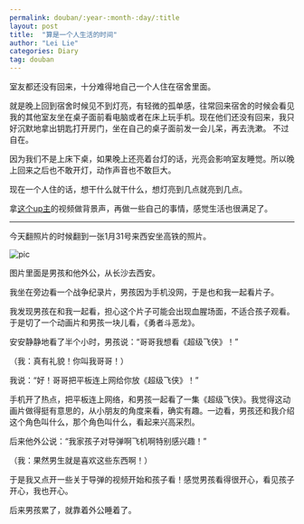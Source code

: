 ```yaml
---
permalink: douban/:year-:month-:day/:title
layout: post
title:  "算是一个人生活的时间"
author: "Lei Lie"
categories: Diary
tag: douban
---
```


室友都还没有回来，十分难得地自己一个人住在宿舍里面。

就是晚上回到宿舍时候见不到灯亮，有轻微的孤单感，往常回来宿舍的时候会看见我的其他室友坐在桌子面前看电脑或者在床上玩手机。现在他们还没有回来，我只好沉默地拿出钥匙打开房门，坐在自己的桌子面前发一会儿呆，再去洗漱。
不过自在。

因为我们不是上床下桌，如果晚上还亮着台灯的话，光亮会影响室友睡觉。所以晚上回来之后也不敢开灯，动作声音也不敢巨大。

现在一个人住的话，想干什么就干什么，想灯亮到几点就亮到几点。

拿[这个up主](https://space.bilibili.com/297059545/?spm_id_from=333.999.0.0)的视频做背景声，再做一些自己的事情，感觉生活也很满足了。

---

今天翻照片的时候翻到一张1月31号来西安坐高铁的照片。 

![pic](../../images/img-2023-02-06/1.webp)

图片里面是男孩和他外公，从长沙去西安。

我坐在旁边看一个战争纪录片，男孩因为手机没网，于是也和我一起看片子。

我发现男孩在和我一起看，担心这个片子可能会出现血腥场面，不适合孩子观看。于是切了一个动画片和男孩一块儿看，《勇者斗恶龙》。

安安静静地看了半个小时，男孩说：“哥哥我想看《超级飞侠》！”

（我：真有礼貌！你叫我哥哥！）

我说：“好！哥哥把平板连上网给你放《超级飞侠》！”

手机开了热点，把平板连上网络，和男孩一起看了一集《超级飞侠》。我觉得这动画片做得挺有意思的，从小朋友的角度来看，确实有趣。一边看，男孩还和我介绍这个角色叫什么，那个角色叫什么，看起来兴高采烈。

后来他外公说：“我家孩子对导弹啊飞机啊特别感兴趣！”

（我：果然男生就是喜欢这些东西啊！）

于是我又点开一些关于导弹的视频开始和孩子看！感觉男孩看得很开心，看见孩子开心，我也开心。

后来男孩累了，就靠着外公睡着了。
